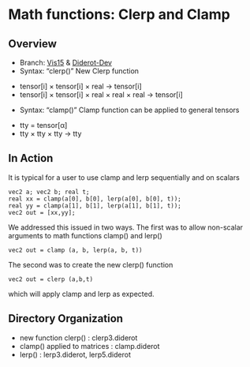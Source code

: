 # Math functions: Clerp and Clamp
## Overview

* Branch:  [Vis15](http://smlnj-gforge.cs.uchicago.edu/scm/viewvc.php/branches/vis15/?root=diderot) & [Diderot-Dev](https://github.com/cchiw/Diderot-Dev) 
* Syntax: “clerp()” New Clerp function 
- tensor[i] × tensor[i] × real → tensor[i]
- tensor[i] × tensor[i] × real × real × real → tensor[i]
* Syntax: “clamp()” Clamp function can be applied to general tensors
- tty = tensor[α]
- tty × tty × tty → tty
## In Action
It is typical for a  user to use clamp and lerp sequentially and on scalars
```
vec2 a; vec2 b; real t;
real xx = clamp(a[0], b[0], lerp(a[0], b[0], t));
real yy = clamp(a[1], b[1], lerp(a[1], b[1], t));
vec2 out = [xx,yy];
```
We addressed this issued in two ways. The first was to allow non-scalar arguments to math functions clamp() and lerp()
```
vec2 out = clamp (a, b, lerp(a, b, t))
```
The second was to create the new clerp() function 
```
vec2 out = clerp (a,b,t)
```
which will apply clamp and lerp as expected.
## Directory Organization
* new function clerp()  : clerp3.diderot 
* clamp() applied to matrices  : clamp.diderot
*  lerp()  : lerp3.diderot, lerp5.diderot
